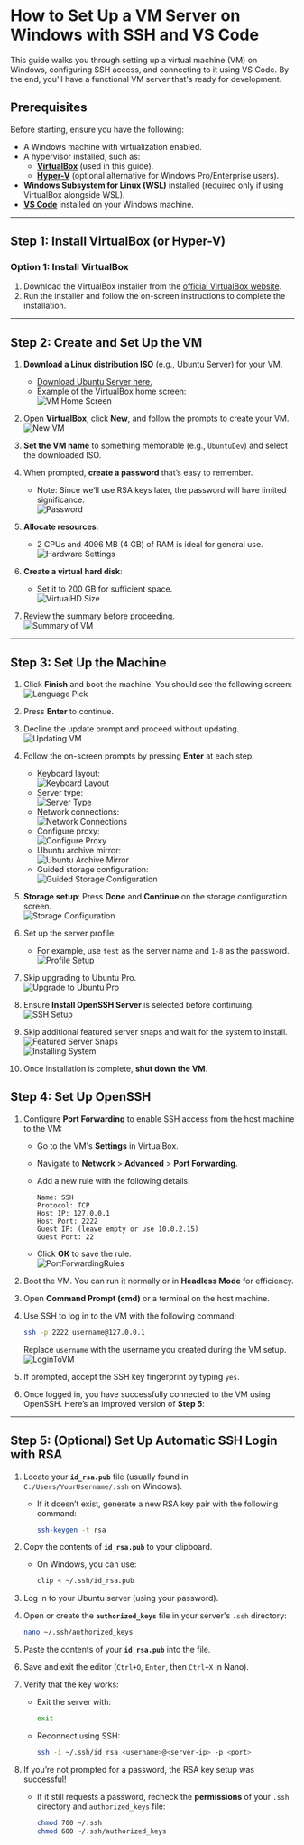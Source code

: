 # **How to Set Up a VM Server on Windows with SSH and VS Code**

This guide walks you through setting up a virtual machine (VM) on Windows, configuring SSH access, and connecting to it using VS Code. By the end, you'll have a functional VM server that's ready for development.

## **Prerequisites**

Before starting, ensure you have the following:

- A Windows machine with virtualization enabled.
- A hypervisor installed, such as:
  - [**VirtualBox**](https://www.virtualbox.org/wiki/Downloads) (used in this guide).
  - [**Hyper-V**](https://learn.microsoft.com/en-us/virtualization/hyper-v-on-windows/) (optional alternative for Windows Pro/Enterprise users).
- **Windows Subsystem for Linux (WSL)** installed (required only if using VirtualBox alongside WSL).
- [**VS Code**](https://code.visualstudio.com/) installed on your Windows machine.

---

## **Step 1: Install VirtualBox (or Hyper-V)**

### **Option 1: Install VirtualBox**

1. Download the VirtualBox installer from the [official VirtualBox website](https://www.virtualbox.org/wiki/Downloads).
2. Run the installer and follow the on-screen instructions to complete the installation.

---

## **Step 2: Create and Set Up the VM**

1. **Download a Linux distribution ISO** (e.g., Ubuntu Server) for your VM.  
   - [Download Ubuntu Server here.](https://ubuntu.com/download/server)  
   - Example of the VirtualBox home screen:  
     ![VM Home Screen](./LinuxVmToHost/vmhomeScreen.png)

2. Open **VirtualBox**, click **New**, and follow the prompts to create your VM.  
   ![New VM](./LinuxVmToHost/newVm.png)

3. **Set the VM name** to something memorable (e.g., `UbuntuDev`) and select the downloaded ISO.

4. When prompted, **create a password** that’s easy to remember.  
   - Note: Since we’ll use RSA keys later, the password will have limited significance.  
     ![Password](./LinuxVmToHost/password.png)

5. **Allocate resources**:  
   - 2 CPUs and 4096 MB (4 GB) of RAM is ideal for general use.  
     ![Hardware Settings](./LinuxVmToHost/HardwareSettings.png)

6. **Create a virtual hard disk**:  
   - Set it to 200 GB for sufficient space.  
     ![VirtualHD Size](./LinuxVmToHost/virtualHDSize.png)

7. Review the summary before proceeding.  
   ![Summary of VM](./LinuxVmToHost/SummaryOfVM.png)

---

## **Step 3: Set Up the Machine**

1. Click **Finish** and boot the machine. You should see the following screen:  
   ![Language Pick](./LinuxVmToHost/LanguagePick.png)

2. Press **Enter** to continue.

3. Decline the update prompt and proceed without updating.  
   ![Updating VM](./LinuxVmToHost/updatingVM.png)

4. Follow the on-screen prompts by pressing **Enter** at each step:  
   - Keyboard layout:  
     ![Keyboard Layout](./LinuxVmToHost/KeyboardLayout.png)  
   - Server type:  
     ![Server Type](./LinuxVmToHost/ServerType.png)  
   - Network connections:  
     ![Network Connections](./LinuxVmToHost/NetworkConnection.png)  
   - Configure proxy:  
     ![Configure Proxy](./LinuxVmToHost/ConfigureProxy.png)  
   - Ubuntu archive mirror:  
     ![Ubuntu Archive Mirror](./LinuxVmToHost/UbuntuArchiveMirror.png)  
   - Guided storage configuration:  
     ![Guided Storage Configuration](./LinuxVmToHost/GuidedStorgeConfiguration.png)

5. **Storage setup**: Press **Done** and **Continue** on the storage configuration screen.  
   ![Storage Configuration](./LinuxVmToHost/StorgeConfiguration.png)

6. Set up the server profile:  
   - For example, use `test` as the server name and `1-8` as the password.  
     ![Profile Setup](./LinuxVmToHost/ProfileSetup.png)

7. Skip upgrading to Ubuntu Pro.  
   ![Upgrade to Ubuntu Pro](./LinuxVmToHost/UpgradeTo%20UbuntuPro.png)

8. Ensure **Install OpenSSH Server** is selected before continuing.  
   ![SSH Setup](./LinuxVmToHost/SSHSetup.png)

9. Skip additional featured server snaps and wait for the system to install.  
   ![Featured Server Snaps](./LinuxVmToHost/FeatureServersnaps.png)  
   ![Installing System](./LinuxVmToHost/InstallSystem.png)

10. Once installation is complete, **shut down the VM**.

## **Step 4: Set Up OpenSSH**

1. Configure **Port Forwarding** to enable SSH access from the host machine to the VM:
   - Go to the VM's **Settings** in VirtualBox.
   - Navigate to **Network** > **Advanced** > **Port Forwarding**.
   - Add a new rule with the following details:
  
     ``` text
     Name: SSH
     Protocol: TCP
     Host IP: 127.0.0.1
     Host Port: 2222
     Guest IP: (leave empty or use 10.0.2.15)
     Guest Port: 22
     ```

   - Click **OK** to save the rule.  
   ![PortForwardingRules](./LinuxVmToHost/PortForwardingRules.png)

2. Boot the VM. You can run it normally or in **Headless Mode** for efficiency.

3. Open **Command Prompt (cmd)** or a terminal on the host machine.

4. Use SSH to log in to the VM with the following command:

   ```bash
   ssh -p 2222 username@127.0.0.1
   ```

   Replace `username` with the username you created during the VM setup.  
   ![LoginToVM](./LinuxVmToHost/LoginToVM.png)

5. If prompted, accept the SSH key fingerprint by typing `yes`.

6. Once logged in, you have successfully connected to the VM using OpenSSH.
Here’s an improved version of **Step 5**:

---

## **Step 5: (Optional) Set Up Automatic SSH Login with RSA**

1. Locate your **`id_rsa.pub`** file (usually found in `C:/Users/YourUsername/.ssh` on Windows).  
   - If it doesn’t exist, generate a new RSA key pair with the following command:  

     ```bash
     ssh-keygen -t rsa
     ```

2. Copy the contents of **`id_rsa.pub`** to your clipboard.  
   - On Windows, you can use:  

     ```bash
     clip < ~/.ssh/id_rsa.pub
     ```

3. Log in to your Ubuntu server (using your password).  

4. Open or create the **`authorized_keys`** file in your server's `.ssh` directory:  

    ```bash
    nano ~/.ssh/authorized_keys
    ```

5. Paste the contents of your **`id_rsa.pub`** into the file.

6. Save and exit the editor (`Ctrl+O`, `Enter`, then `Ctrl+X` in Nano).

7. Verify that the key works:
   - Exit the server with:  

     ```bash
     exit
     ```  

   - Reconnect using SSH:  

     ```bash
     ssh -i ~/.ssh/id_rsa <username>@<server-ip> -p <port>
     ```  

8. If you’re not prompted for a password, the RSA key setup was successful!
   - If it still requests a password, recheck the **permissions** of your `.ssh` directory and `authorized_keys` file:  

     ```bash
     chmod 700 ~/.ssh
     chmod 600 ~/.ssh/authorized_keys
     ```
